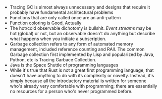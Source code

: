 - Tracing GC is almost always unnecessary and designs that require it probably have fundamental architectural problems
- Functions that are only called once are an anti-pattern
- Function coloring is Good, Actually
- The hot/cold observable dichotomy is bullshit. *Event streams* may be hot (global) or not, but an observable doesn't do anything but describe what happens when you initiate a subscription.
- Garbage collection refers to any form of automated memory management, included reference counting and RAII. The common Garbage collection first implemented by Lisp and popularized by Java, Python, etc is Tracing Garbace Collection.
- Java is the Space Shuttle of programming languages
- While it's true that Rust is not a great first programming language, that doesn't have anything to do with its complexity or novelty. Instead, it's simply because all the introductory material is written for someone who's already very comfortable with programming; there are essentially no resources for a person who's never programmed before.
